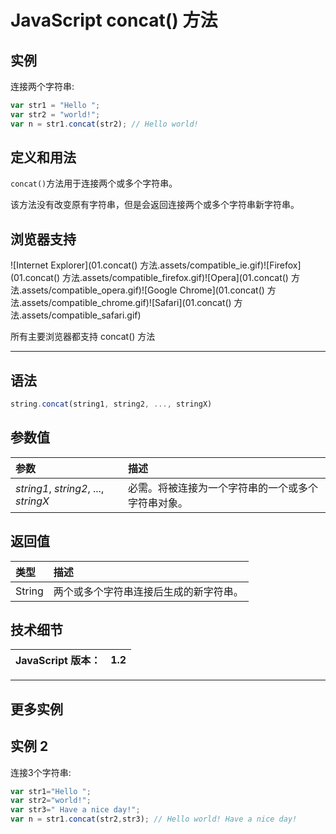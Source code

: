 # JavaScript concat() 方法

## 实例

连接两个字符串:

```js
var str1 = "Hello ";
var str2 = "world!";
var n = str1.concat(str2); // Hello world!
```

## 定义和用法

`concat()`方法用于连接两个或多个字符串。

该方法没有改变原有字符串，但是会返回连接两个或多个字符串新字符串。

## 浏览器支持

![Internet Explorer](01.concat() 方法.assets/compatible_ie.gif)![Firefox](01.concat() 方法.assets/compatible_firefox.gif)![Opera](01.concat() 方法.assets/compatible_opera.gif)![Google Chrome](01.concat() 方法.assets/compatible_chrome.gif)![Safari](01.concat() 方法.assets/compatible_safari.gif)

所有主要浏览器都支持 concat() 方法

------

## 语法

```js
string.concat(string1, string2, ..., stringX)
```

## 参数值

| 参数                                 | 描述                                               |
| :----------------------------------- | :------------------------------------------------- |
| *string1*, *string2*, ..., *stringX* | 必需。将被连接为一个字符串的一个或多个字符串对象。 |

## 返回值

| 类型   | 描述                                   |
| :----- | :------------------------------------- |
| String | 两个或多个字符串连接后生成的新字符串。 |

## 技术细节

| JavaScript 版本： | 1.2  |
| :---------------- | ---- |

------

## 更多实例

## 实例 2

连接3个字符串:

```js
var str1="Hello ";
var str2="world!";
var str3=" Have a nice day!";
var n = str1.concat(str2,str3); // Hello world! Have a nice day!
```

